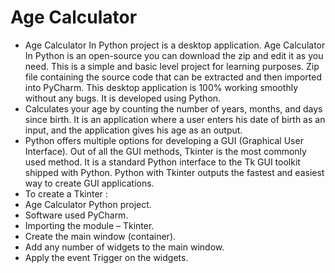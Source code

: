 # Age Calculator

- Age Calculator In Python project is a desktop application. Age Calculator In Python is an open-source you can download the zip and edit it as you need. This is a simple and basic level project for learning purposes. Zip file containing the source code that can be extracted and then imported into PyCharm. This desktop application is 100% working smoothly without any bugs. It is developed using Python.
- Calculates your age by counting the number of years, months, and days since birth. It is an application where a user enters his date of birth as an input, and the application gives his age as an output.
- Python offers multiple options for developing a GUI (Graphical User Interface). Out of all the GUI methods, Tkinter is the most commonly used method. It is a standard Python interface to the Tk GUI toolkit shipped with Python. Python with Tkinter outputs the fastest and easiest way to create GUI applications. 
- To create a Tkinter : 
- Age Calculator Python project.
- Software used PyCharm.
- Importing the module – Tkinter.
- Create the main window (container).
- Add any number of widgets to the main window.
- Apply the event Trigger on the widgets. 
